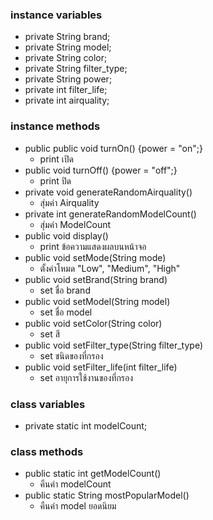### instance variables
- private String brand;
- private String model;
- private String color;
- private String filter_type;
- private String power;
- private int filter_life;
- private int airquality;

### instance methods
- public public void turnOn() {power = "on";}
    - print เปิด
- public void turnOff() {power = "off";}
    - print ปิด
- private void generateRandomAirquality()
    - สุ่มค่า Airquality
- private int generateRandomModelCount()
    - สุ่มค่า ModelCount
- public void display()
    - print ข้อความแสดงผลบนหน้าจอ
- public void setMode(String mode)
    - ตั้งค่าโหมด "Low", "Medium", "High"
- public void setBrand(String brand)
    - set ชื่อ brand
- public void setModel(String model)
    - set ชื่อ model
- public void setColor(String color)
    - set สี
- public void setFilter_type(String filter_type)
    - set ชนิดของที่กรอง
- public void setFilter_life(int filter_life)
    - set อายุการใช้งานของที่กรอง


### class variables
- private static int modelCount;

### class methods
- public static int getModelCount()
    - คืนค่า modelCount
- public static String mostPopularModel()
    - คืนค่า model ยอดนิยม
